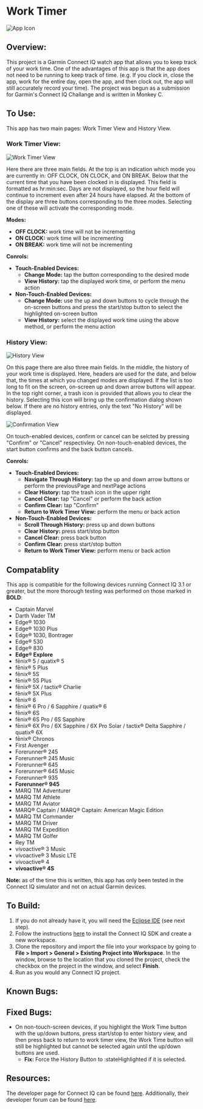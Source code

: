 # Work Timer
![App Icon](Images/workTimerClockIconWithTicks.png)

## Overview:
This project is a Garmin Connect IQ watch app that allows you to keep track of your work time. One of the advantages of this app is that the app does not need to be running to keep track of time. (e.g. If you clock in, close the app, work for the entire day, open the app, and then clock out, the app will still accurately record your time). The project was begun as a submission for Garmin's Connect IQ Challange and is written in Monkey C.

## To Use:
This app has two main pages: Work Timer View and History View.

### Work Timer View:
![Work Timer View](Images/workTimerView.png)

Here there are three main fields. At the top is an indication which mode you are currently in: OFF CLOCK, ON CLOCK, and ON BREAK. Below that the current time that you have been clocked in is displayed. This field is formatted as hr:min:sec. Days are not displayed, so the hour field will continue to increment even after 24 hours have elapsed. At the bottom of the display are three buttons corresponding to the three modes. Selecting one of these will activate the corresponding mode.

**Modes:**
* **OFF CLOCK:** work time will not be incrementing
* **ON CLOCK:** work time will be incrementing
* **ON BREAK:** work time will not be incrementing

**Conrols:**
* **Touch-Enabled Devices:**
  * **Change Mode:** tap the button corresponding to the desired mode
  * **View History:** tap the displayed work time, or perform the menu action
* **Non-Touch-Enabled Devices:**
  * **Change Mode:** use the up and down buttons to cycle through the on-screen buttons and press the start/stop button to select the highlighted on-screen button
  * **View History:** select the displayed work time using the above method, or perform the menu action

### History View:
![History View](Images/historyView.png)

On this page there are also three main fields. In the middle, the history of your work time is displayed. Here, headers are used for the date, and below that, the times at which you changed modes are displayed. If the list is too long to fit on the screen, on-screen up and down arrow buttons will appear. In the top right corner, a trash icon is provided that allows you to clear the history. Selecting this icon will bring up the confirmation dialog shown below. If there are no history entries, only the text "No History" will be displayed.

![Confirmation View](Images/confirmationView.png)

On touch-enabled devices, confirm or cancel can be selcted by pressing "Confirm" or "Cancel" respectivley. On non-touch-enabled devices, the start button confirms and the back button cancels.

**Conrols:**
* **Touch-Enabled Devices:**
  * **Navigate Through History:** tap the up and down arrow buttons or perform the previousPage and nextPage actions
  * **Clear History:** tap the trash icon in the upper right
  * **Cancel Clear:** tap "Cancel" or perform the back action
  * **Confirm Clear:** tap "Confirm"
  * **Return to Work Timer View:** perform the menu or back action
* **Non-Touch-Enabled Devices:**
  * **Scroll Through History:** press up and down buttons
  * **Clear History:** press start/stop button
  * **Cancel Clear:** press back button
  * **Confirm Clear:** press start/stop button
  * **Return to Work Timer View:** perform menu or back action

## Compatablity
This app is compatible for the following devices running Connect IQ 3.1 or greater, but the more thorough testing was performed on those marked in **BOLD**:

* Captain Marvel
* Darth Vader TM
* Edge® 1030
* Edge® 1030 Plus
* Edge® 1030, Bontrager
* Edge® 530
* Edge® 830
* **Edge® Explore**
* fēnix® 5 / quatix® 5
* fēnix® 5 Plus
* fēnix® 5S
* fēnix® 5S Plus
* fēnix® 5X / tactix® Charlie
* fēnix® 5X Plus
* fēnix® 6
* fēnix® 6 Pro / 6 Sapphire / quatix® 6
* fēnix® 6S
* fēnix® 6S Pro / 6S Sapphire
* fēnix® 6X Pro / 6X Sapphire / 6X Pro Solar / tactix® Delta Sapphire / quatix® 6X
* fēnix® Chronos
* First Avenger
* Forerunner® 245
* Forerunner® 245 Music
* Forerunner® 645
* Forerunner® 645 Music
* Forerunner® 935
* **Forerunner® 945**
* MARQ TM Adventurer
* MARQ TM Athlete
* MARQ TM Aviator
* MARQ® Captain / MARQ® Captain: American Magic Edition
* MARQ TM Commander
* MARQ TM Driver
* MARQ TM Expedition
* MARQ TM Golfer
* Rey TM
* vívoactive® 3 Music
* vívoactive® 3 Music LTE
* vívoactive® 4
* **vívoactive® 4S**


**Note:** as of the time this is written, this app has only been tested in the Connect IQ simulator and not on actual Garmin devices.

## To Build:
1. If you do not already have it, you will need the [Eclipse IDE](https://www.eclipse.org/) (see next step).
2. Follow the instructions [here](https://developer.garmin.com/connect-iq/programmers-guide/getting-started/) to install the Connect IQ SDK and create a new workspace.
3. Clone the repository and import the file into your workspace by going to **File > Import > General > Existing Project into Workspace**. In the window, browse to the location that you cloned the project, check the checkbox on the project in the window, and select **Finish**.
4. Run as you would any Connect IQ project.

## Known Bugs:


## Fixed Bugs:
* On non-touch-screen devices, if you highlight the Work Time button with the up/down buttons, press start/stop to enter history view, and then press back to return to work timer view, the Work Time button will still be highlighted but cannot be selected again until the up/down buttons are used. 
  * **Fix:** Force the History Button to :stateHighlighted if it is selected.

## Resources:
The developer page for Connect IQ can be found [here](https://developer.garmin.com/connect-iq/overview/). Additionally, their developer forum can be found [here](https://forums.garmin.com/developer/).
